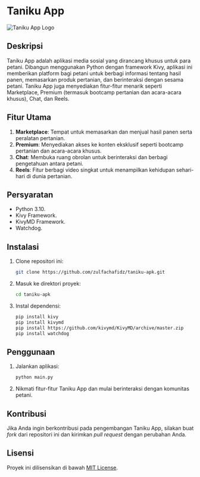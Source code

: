 # Taniku App

![Taniku App Logo](<link_to_logo_image>)

## Deskripsi

Taniku App adalah aplikasi media sosial yang dirancang khusus untuk para petani. Dibangun menggunakan Python dengan framework Kivy, aplikasi ini memberikan platform bagi petani untuk berbagi informasi tentang hasil panen, memasarkan produk pertanian, dan berinteraksi dengan sesama petani. Taniku App juga menyediakan fitur-fitur menarik seperti Marketplace, Premium (termasuk bootcamp pertanian dan acara-acara khusus), Chat, dan Reels.

## Fitur Utama

1. **Marketplace**: Tempat untuk memasarkan dan menjual hasil panen serta peralatan pertanian.
2. **Premium**: Menyediakan akses ke konten eksklusif seperti bootcamp pertanian dan acara-acara khusus.
3. **Chat**: Membuka ruang obrolan untuk berinteraksi dan berbagi pengetahuan antara petani.
4. **Reels**: Fitur berbagi video singkat untuk menampilkan kehidupan sehari-hari di dunia pertanian.

## Persyaratan

- Python 3.10.
- Kivy Framework.
- KivyMD Framework.
- Watchdog.

## Instalasi

1. Clone repositori ini:

    ```bash
    git clone https://github.com/zulfachafidz/taniku-apk.git
    ```

2. Masuk ke direktori proyek:

    ```bash
    cd taniku-apk
    ```

3. Instal dependensi:

    ```bash
    pip install kivy
    pip install kivymd
    pip install https://github.com/kivymd/KivyMD/archive/master.zip
    pip install watchdog
    ```

## Penggunaan

1. Jalankan aplikasi:

    ```bash
    python main.py
    ```

2. Nikmati fitur-fitur Taniku App dan mulai berinteraksi dengan komunitas petani.

## Kontribusi

Jika Anda ingin berkontribusi pada pengembangan Taniku App, silakan buat *fork* dari repositori ini dan kirimkan *pull request* dengan perubahan Anda.

## Lisensi

Proyek ini dilisensikan di bawah [MIT License](LICENSE).
